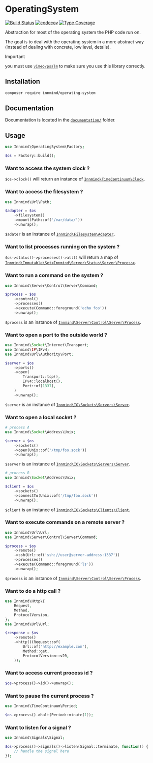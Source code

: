 # OperatingSystem

[![Build Status](https://github.com/innmind/operatingsystem/workflows/CI/badge.svg?branch=master)](https://github.com/innmind/operatingsystem/actions?query=workflow%3ACI)
[![codecov](https://codecov.io/gh/innmind/operatingsystem/branch/develop/graph/badge.svg)](https://codecov.io/gh/innmind/operatingsystem)
[![Type Coverage](https://shepherd.dev/github/innmind/operatingsystem/coverage.svg)](https://shepherd.dev/github/innmind/operatingsystem)

Abstraction for most of the operating system the PHP code run on.

The goal is to deal with the operating system in a more abstract way (instead of dealing with concrete, low level, details).

> [!IMPORTANT]
> you must use [`vimeo/psalm`](https://packagist.org/packages/vimeo/psalm) to make sure you use this library correctly.

## Installation

```sh
composer require innmind/operating-system
```

## Documentation

Documentation is located in the [`documentation/`](documentation) folder.

## Usage

```php
use Innmind\OperatingSystem\Factory;

$os = Factory::build();
```

### Want to access the system clock ?

`$os->clock()` will return an instance of [`Innmind\TimeContinuum\Clock`](https://github.com/innmind/timecontinuum#usage).

### Want to access the filesystem ?

```php
use Innmind\Url\Path;

$adapter = $os
    ->filesystem()
    ->mount(Path::of('/var/data/'))
    ->unwrap();
```

`$adater` is an instance of [`Innmind\Filesystem\Adapter`](http://innmind.github.io/Filesystem/).

### Want to list processes running on the system ?

`$os->status()->processes()->all()` will return a map of [`Inmmind\Immutable\Set<Innmind\Server\Status\Server\Process>`](https://github.com/innmind/serverstatus#usage).

### Want to run a command on the system ?

```php
use Innmind\Server\Control\Server\Command;

$process = $os
    ->control()
    ->processes()
    ->execute(Command::foreground('echo foo'))
    ->unwrap();
```

`$process` is an instance of [`Innmind\Server\Control\Server\Process`](https://github.com/innmind/servercontrol#usage).

### Want to open a port to the outside world ?

```php
use Innmind\Socket\Internet\Transport;
use Innmind\IP\IPv4;
use Innmind\Url\Authority\Port;

$server = $os
    ->ports()
    ->open(
        Transport::tcp(),
        IPv4::localhost(),
        Port::of(1337),
    )
    ->unwrap();
```

`$server` is an instance of [`Innmind\IO\Sockets\Servers\Server`](https://innmind.org/io/sockets/).

### Want to open a local socket ?

```php
# process A
use Innmind\Socket\Address\Unix;

$server = $os
    ->sockets()
    ->open(Unix::of('/tmp/foo.sock'))
    ->unwrap();
```

`$server` is an instance of [`Innmind\IO\Sockets\Servers\Server`](https://innmind.org/io/sockets/).

```php
# process B
use Innmind\Socket\Address\Unix;

$client = $os
    ->sockets()
    ->connectTo(Unix::of('/tmp/foo.sock'))
    ->unwrap();
```

`$client` is an instance of [`Innmind\IO\Sockets\Clients\Client`](https://innmind.org/io/sockets/#clients).

### Want to execute commands on a remote server ?

```php
use Innmind\Url\Url;
use Innmind\Server\Control\Server\Command;

$process = $os
    ->remote()
    ->ssh(Url::of('ssh://user@server-address:1337'))
    ->processes()
    ->execute(Command::foreground('ls'))
    ->unwrap();
```

`$process` is an instance of [`Innmind\Server\Control\Server\Process`](https://github.com/innmind/servercontrol#usage).

### Want to do a http call ?

```php
use Innmind\Http\{
    Request,
    Method,
    ProtocolVersion,
};
use Innmind\Url\Url;

$response = $os
    ->remote()
    ->http()(Request::of(
        Url::of('http://example.com'),
        Method::get,
        ProtocolVersion::v20,
    ));
```

### Want to access current process id ?

```php
$os->process()->id()->unwrap();
```

### Want to pause the current process ?

```php
use Innmind\TimeContinuum\Period;

$os->process()->halt(Period::minute(1));
```

### Want to listen for a signal ?

```php
use Innmind\Signals\Signal;

$os->process()->signals()->listen(Signal::terminate, function() {
    // handle the signal here
});
```
